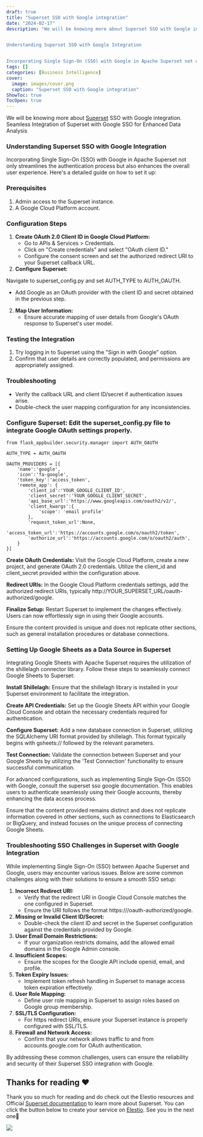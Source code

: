 ```yaml
---
draft: true
title: "Superset SSO with Google integration"
date: "2024-02-17"
description: "We will be knowing more about Superset SSO with Google integration. Seamless Integration of Superset with Google SSO for Enhanced Data Analysis


Understanding Superset SSO with Google Integration


Incorporating Single Sign-On (SSO) with Google in Apache Superset not only streamlines the authentication process but also enhances the overall user experience."
tags: []
categories: [Business Intelligence]
cover:
  image: images/cover.png
  caption: "Superset SSO with Google integration"
ShowToc: true
TocOpen: true
---
```



We will be knowing more about [Superset](https://elest.io/open-source/superset?ref=blog.elest.io) SSO with Google integration. Seamless Integration of Superset with Google SSO for Enhanced Data Analysis

### Understanding Superset SSO with Google Integration

  
Incorporating Single Sign\-On (SSO) with Google in Apache Superset not only streamlines the authentication process but also enhances the overall user experience. Here's a detailed guide on how to set it up:

### Prerequisites

1. Admin access to the Superset instance.
2. A Google Cloud Platform account.

### Configuration Steps

1. **Create OAuth 2\.0 Client ID in Google Cloud Platform:**
	* Go to APIs \& Services \> Credentials.
	* Click on "Create credentials" and select "OAuth client ID."
	* Configure the consent screen and set the authorized redirect URI to your Superset callback URL.
2. **Configure Superset:**

Navigate to superset\_config.py and set AUTH\_TYPE to AUTH\_OAUTH.

* Add Google as an OAuth provider with the client ID and secret obtained in the previous step.

2. **Map User Information:**
	* Ensure accurate mapping of user details from Google's OAuth response to Superset's user model.

### Testing the Integration

1. Try logging in to Superset using the "Sign in with Google" option.
2. Confirm that user details are correctly populated, and permissions are appropriately assigned.

### Troubleshooting

* Verify the callback URL and client ID/secret if authentication issues arise.
* Double\-check the user mapping configuration for any inconsistencies.

### **Configure Superset:** Edit the superset\_config.py file to integrate Google OAuth settings properly.


```
from flask_appbuilder.security.manager import AUTH_OAUTH

AUTH_TYPE = AUTH_OAUTH

OAUTH_PROVIDERS = [{
    'name':'google',
    'icon':'fa-google',
    'token_key':'access_token',
    'remote_app': {
        'client_id':'YOUR_GOOGLE_CLIENT_ID',
        'client_secret':'YOUR_GOOGLE_CLIENT_SECRET',
        'api_base_url':'https://www.googleapis.com/oauth2/v2/',
        'client_kwargs':{
            'scope': 'email profile'
        },
        'request_token_url':None,
        'access_token_url':'https://accounts.google.com/o/oauth2/token',
        'authorize_url':'https://accounts.google.com/o/oauth2/auth',
    }
}]

```
**Create OAuth Credentials:** Visit the Google Cloud Platform, create a new project, and generate OAuth 2\.0 credentials. Utilize the client\_id and client\_secret provided within the configuration above.

**Redirect URIs:** In the Google Cloud Platform credentials settings, add the authorized redirect URIs, typically http://YOUR\_SUPERSET\_URL/oauth\-authorized/google.

**Finalize Setup:** Restart Superset to implement the changes effectively. Users can now effortlessly sign in using their Google accounts.

Ensure the content provided is unique and does not replicate other sections, such as general installation procedures or database connections.

### Setting Up Google Sheets as a Data Source in Superset

  
Integrating Google Sheets with Apache Superset requires the utilization of the shillelagh connector library. Follow these steps to seamlessly connect Google Sheets to Superset:

**Install Shillelagh:** Ensure that the shillelagh library is installed in your Superset environment to facilitate the integration.

**Create API Credentials:** Set up the Google Sheets API within your Google Cloud Console and obtain the necessary credentials required for authentication.

**Configure Superset:** Add a new database connection in Superset, utilizing the SQLAlchemy URI format provided by shillelagh. This format typically begins with gsheets:// followed by the relevant parameters.

**Test Connection:** Validate the connection between Superset and your Google Sheets by utilizing the 'Test Connection' functionality to ensure successful communication.

For advanced configurations, such as implementing Single Sign\-On (SSO) with Google, consult the superset sso google documentation. This enables users to authenticate seamlessly using their Google accounts, thereby enhancing the data access process.

Ensure that the content provided remains distinct and does not replicate information covered in other sections, such as connections to Elasticsearch or BigQuery, and instead focuses on the unique process of connecting Google Sheets.

### Troubleshooting SSO Challenges in Superset with Google Integration

  
While implementing Single Sign\-On (SSO) between Apache Superset and Google, users may encounter various issues. Below are some common challenges along with their solutions to ensure a smooth SSO setup:

1. **Incorrect Redirect URI:**
	* Verify that the redirect URI in Google Cloud Console matches the one configured in Superset.
	* Ensure the URI follows the format https:///oauth\-authorized/google.
2. **Missing or Invalid Client ID/Secret:**
	* Double\-check the client ID and secret in the Superset configuration against the credentials provided by Google.
3. **User Email Domain Restrictions:**
	* If your organization restricts domains, add the allowed email domains in the Google Admin console.
4. **Insufficient Scopes:**
	* Ensure the scopes for the Google API include openid, email, and profile.
5. **Token Expiry Issues:**
	* Implement token refresh handling in Superset to manage access token expiration effectively.
6. **User Role Mapping:**
	* Define user role mapping in Superset to assign roles based on Google group membership.
7. **SSL/TLS Configuration:**
	* For https redirect URIs, ensure your Superset instance is properly configured with SSL/TLS.
8. **Firewall and Network Access:**
	* Confirm that your network allows traffic to and from accounts.google.com for OAuth authentication.

By addressing these common challenges, users can ensure the reliability and security of their Superset SSO integration with Google.

## **Thanks for reading ❤️**

Thank you so much for reading and do check out the Elestio resources and Official [Superset documentation](https://superset.apache.org/docs/intro/?ref=blog.elest.io) to learn more about Superset. You can click the button below to create your service on [Elestio](https://elest.io/open-source/superset?ref=blog.elest.io). See you in the next one👋

[![](https://pub-da36157c854648669813f3f76c526c2b.r2.dev/deploy-on-elestio-black.png)](https://elest.io/open-source/superset?ref=blog.elest.io)

